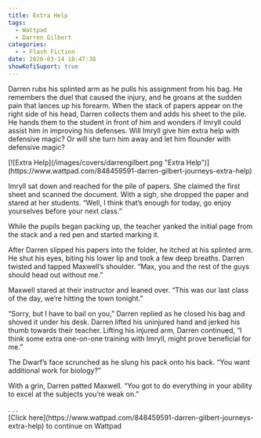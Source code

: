 ```yaml
---
title: Extra Help
tags:
  - Wattpad
  - Darren Gilbert
categories:
  - - Flash Fiction
date: 2020-03-14 18:47:38
showKofiSuport: true
---
```


Darren rubs his splinted arm as he pulls his assignment from his bag. He remembers the duel that caused the injury, and he groans at the sudden pain that lances up his forearm. When the stack of papers appear on the right side of his head, Darren collects them and adds his sheet to the pile. He hands them to the student in front of him and wonders if Imryll could assist him in improving his defenses.<!-- more --> Will Imryll give him extra help with defensive magic? Or will she turn him away and let him flounder with defensive magic?

<div class="center">[![Extra Help](/images/covers/darrengilbert.png "Extra Help")](https://www.wattpad.com/848459591-darren-gilbert-journeys-extra-help)</div>

Imryll sat down and reached for the pile of papers. She claimed the first sheet and scanned the document. With a sigh, she dropped the paper and stared at her students. “Well, I think that’s enough for today, go enjoy yourselves before your next class.”

While the pupils began packing up, the teacher yanked the initial page from the stack and a red pen and started marking it.

After Darren slipped his papers into the folder, he itched at his splinted arm. He shut his eyes, biting his lower lip and took a few deep breaths. Darren twisted and tapped Maxwell’s shoulder. “Max, you and the rest of the guys should head out without me.”

Maxwell stared at their instructor and leaned over. “This was our last class of the day, we’re hitting the town tonight.”

“Sorry, but I have to bail on you,” Darren replied as he closed his bag and shoved it under his desk. Darren lifted his uninjured hand and jerked his thumb towards their teacher. Lifting his injured arm, Darren continued, “I think some extra one-on-one training with Imryll, might prove beneficial for me.”

The Dwarf’s face scrunched as he slung his pack onto his back. “You want additional work for biology?”

With a grin, Darren patted Maxwell. “You got to do everything in your ability to excel at the subjects you’re weak on.”

<div class="center story-ellipses">
.
.
.
</div><div class="center">[Click here](https://www.wattpad.com/848459591-darren-gilbert-journeys-extra-help) to continue on Wattpad</div>